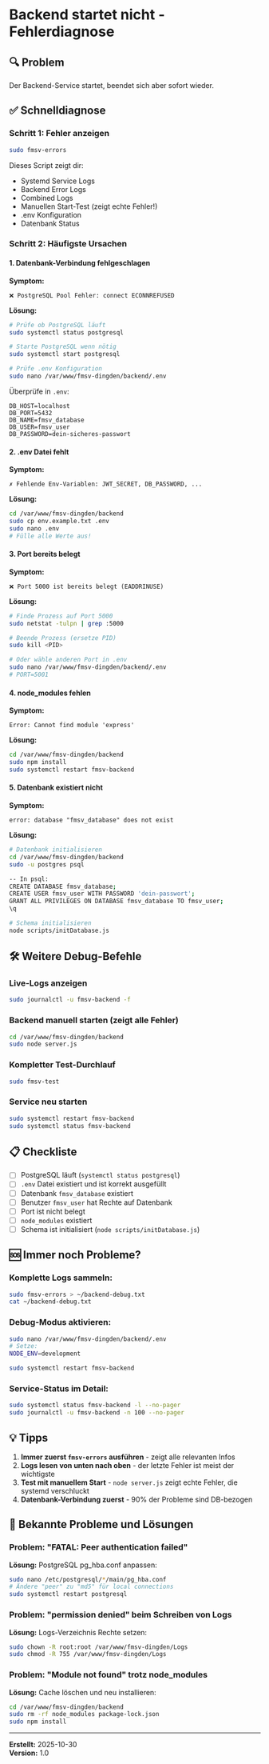 # Backend startet nicht - Fehlerdiagnose

## 🔍 Problem
Der Backend-Service startet, beendet sich aber sofort wieder.

## ✅ Schnelldiagnose

### Schritt 1: Fehler anzeigen
```bash
sudo fmsv-errors
```

Dieses Script zeigt dir:
- Systemd Service Logs
- Backend Error Logs
- Combined Logs
- Manuellen Start-Test (zeigt echte Fehler!)
- .env Konfiguration
- Datenbank Status

### Schritt 2: Häufigste Ursachen

#### 1. Datenbank-Verbindung fehlgeschlagen

**Symptom:**
```
❌ PostgreSQL Pool Fehler: connect ECONNREFUSED
```

**Lösung:**
```bash
# Prüfe ob PostgreSQL läuft
sudo systemctl status postgresql

# Starte PostgreSQL wenn nötig
sudo systemctl start postgresql

# Prüfe .env Konfiguration
sudo nano /var/www/fmsv-dingden/backend/.env
```

Überprüfe in `.env`:
```env
DB_HOST=localhost
DB_PORT=5432
DB_NAME=fmsv_database
DB_USER=fmsv_user
DB_PASSWORD=dein-sicheres-passwort
```

#### 2. .env Datei fehlt

**Symptom:**
```
✗ Fehlende Env-Variablen: JWT_SECRET, DB_PASSWORD, ...
```

**Lösung:**
```bash
cd /var/www/fmsv-dingden/backend
sudo cp env.example.txt .env
sudo nano .env
# Fülle alle Werte aus!
```

#### 3. Port bereits belegt

**Symptom:**
```
❌ Port 5000 ist bereits belegt (EADDRINUSE)
```

**Lösung:**
```bash
# Finde Prozess auf Port 5000
sudo netstat -tulpn | grep :5000

# Beende Prozess (ersetze PID)
sudo kill <PID>

# Oder wähle anderen Port in .env
sudo nano /var/www/fmsv-dingden/backend/.env
# PORT=5001
```

#### 4. node_modules fehlen

**Symptom:**
```
Error: Cannot find module 'express'
```

**Lösung:**
```bash
cd /var/www/fmsv-dingden/backend
sudo npm install
sudo systemctl restart fmsv-backend
```

#### 5. Datenbank existiert nicht

**Symptom:**
```
error: database "fmsv_database" does not exist
```

**Lösung:**
```bash
# Datenbank initialisieren
cd /var/www/fmsv-dingden/backend
sudo -u postgres psql

-- In psql:
CREATE DATABASE fmsv_database;
CREATE USER fmsv_user WITH PASSWORD 'dein-passwort';
GRANT ALL PRIVILEGES ON DATABASE fmsv_database TO fmsv_user;
\q

# Schema initialisieren
node scripts/initDatabase.js
```

## 🛠️ Weitere Debug-Befehle

### Live-Logs anzeigen
```bash
sudo journalctl -u fmsv-backend -f
```

### Backend manuell starten (zeigt alle Fehler)
```bash
cd /var/www/fmsv-dingden/backend
sudo node server.js
```

### Kompletter Test-Durchlauf
```bash
sudo fmsv-test
```

### Service neu starten
```bash
sudo systemctl restart fmsv-backend
sudo systemctl status fmsv-backend
```

## 📋 Checkliste

- [ ] PostgreSQL läuft (`systemctl status postgresql`)
- [ ] `.env` Datei existiert und ist korrekt ausgefüllt
- [ ] Datenbank `fmsv_database` existiert
- [ ] Benutzer `fmsv_user` hat Rechte auf Datenbank
- [ ] Port ist nicht belegt
- [ ] `node_modules` existiert
- [ ] Schema ist initialisiert (`node scripts/initDatabase.js`)

## 🆘 Immer noch Probleme?

### Komplette Logs sammeln:
```bash
sudo fmsv-errors > ~/backend-debug.txt
cat ~/backend-debug.txt
```

### Debug-Modus aktivieren:
```bash
sudo nano /var/www/fmsv-dingden/backend/.env
# Setze:
NODE_ENV=development

sudo systemctl restart fmsv-backend
```

### Service-Status im Detail:
```bash
sudo systemctl status fmsv-backend -l --no-pager
sudo journalctl -u fmsv-backend -n 100 --no-pager
```

## 💡 Tipps

1. **Immer zuerst `fmsv-errors` ausführen** - zeigt alle relevanten Infos
2. **Logs lesen von unten nach oben** - der letzte Fehler ist meist der wichtigste
3. **Test mit manuellem Start** - `node server.js` zeigt echte Fehler, die systemd verschluckt
4. **Datenbank-Verbindung zuerst** - 90% der Probleme sind DB-bezogen

## 📝 Bekannte Probleme und Lösungen

### Problem: "FATAL: Peer authentication failed"
**Lösung:** PostgreSQL pg_hba.conf anpassen:
```bash
sudo nano /etc/postgresql/*/main/pg_hba.conf
# Ändere "peer" zu "md5" für local connections
sudo systemctl restart postgresql
```

### Problem: "permission denied" beim Schreiben von Logs
**Lösung:** Logs-Verzeichnis Rechte setzen:
```bash
sudo chown -R root:root /var/www/fmsv-dingden/Logs
sudo chmod -R 755 /var/www/fmsv-dingden/Logs
```

### Problem: "Module not found" trotz node_modules
**Lösung:** Cache löschen und neu installieren:
```bash
cd /var/www/fmsv-dingden/backend
sudo rm -rf node_modules package-lock.json
sudo npm install
```

---

**Erstellt:** 2025-10-30  
**Version:** 1.0
